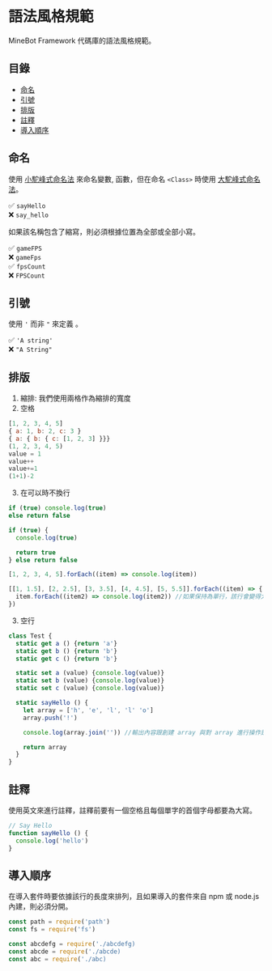 # 語法風格規範
MineBot Framework 代碼庫的語法風格規範。

## 目錄
* [命名](#命名)
* [引號](#引號)
* [排版](#排版)
* [註釋](#註釋)
* [導入順序](#導入順序)

## 命名
使用 [小駝峰式命名法](https://zh.wikipedia.org/zh-tw/%E9%A7%9D%E5%B3%B0%E5%BC%8F%E5%A4%A7%E5%B0%8F%E5%AF%AB) 來命名變數, 函數，但在命名 `<Class>` 時使用 [大駝峰式命名法](https://zh.wikipedia.org/zh-tw/%E9%A7%9D%E5%B3%B0%E5%BC%8F%E5%A4%A7%E5%B0%8F%E5%AF%AB)。

✅ `sayHello`<br>
❌ `say_hello`

如果該名稱包含了縮寫，則必須根據位置為全部或全部小寫。

✅ `gameFPS`<br>
❌ `gameFps`<br>
✅ `fpsCount`<br>
❌ `FPSCount`

## 引號
使用 `'` 而非 `"` 來定義 <string>。

✅ `'A string'`<br>
❌ `"A String"`

## 排版
1. 縮排: 我們使用兩格作為縮排的寬度<br>
2. 空格
```js
[1, 2, 3, 4, 5]
{ a: 1, b: 2, c: 3 }
{ a: { b: { c: [1, 2, 3] }}}
(1, 2, 3, 4, 5)
value = 1
value++
value+=1
(1+1)-2
```
3. 在可以時不換行
```js
if (true) console.log(true)
else return false

if (true) {
  console.log(true)

  return true
} else return false

[1, 2, 3, 4, 5].forEach((item) => console.log(item))

[[1, 1.5], [2, 2.5], [3, 3.5], [4, 4.5], [5, 5.5]].forEach((item) => {
  item.forEach((item2) => console.log(item2)) //如果保持為單行，該行會變得太難閱讀。
})
```
3. 空行
```js
class Test {
  static get a () {return 'a'}
  static get b () {return 'b'}
  static get c () {return 'b'}

  static set a (value) {console.log(value)}
  static set b (value) {console.log(value)}
  static set c (value) {console.log(value)}

  static sayHello () {
    let array = ['h', 'e', 'l', 'l' 'o']
    array.push('!')

    console.log(array.join('')) //輸出內容跟創建 array 與對 array 進行操作是不同 "類型" 的指令。

    return array
  }
}
```

## 註釋
使用英文來進行註釋，註釋前要有一個空格且每個單字的首個字母都要為大寫。
```js
// Say Hello
function sayHello () {
  console.log('hello')
}
```

## 導入順序
在導入套件時要依據該行的長度來排列，且如果導入的套件來自 npm 或 node.js 內建，則必須分開。
```js
const path = require('path')
const fs = require('fs')

const abcdefg = require('./abcdefg)
const abcde = require('./abcde)
const abc = require('./abc)
```

